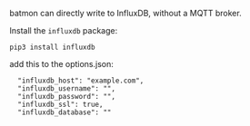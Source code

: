 
batmon can directly write to InfluxDB, without a MQTT broker.

Install the `influxdb` package:
```
pip3 install influxdb
```

add this to the options.json:
```
  "influxdb_host": "example.com",
  "influxdb_username": "",
  "influxdb_password": "",
  "influxdb_ssl": true,
  "influxdb_database": ""
```
